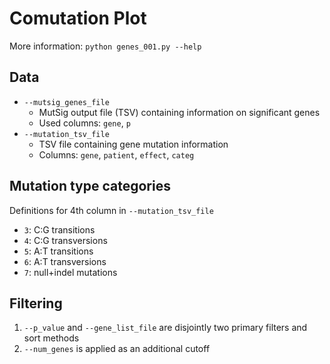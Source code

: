 # Comutation Plot

More information: `python genes_001.py --help`

## Data

* `--mutsig_genes_file`
    * MutSig output file (TSV) containing information on significant genes
    * Used columns: `gene`, `p`
* `--mutation_tsv_file`
    * TSV file containing gene mutation information
    * Columns: `gene`, `patient`, `effect`, `categ`

## Mutation type categories

Definitions for 4th column in `--mutation_tsv_file`

* `3`: C:G transitions
* `4`: C:G transversions
* `5`: A:T transitions
* `6`: A:T transversions
* `7`: null+indel mutations

## Filtering

1. `--p_value` and `--gene_list_file` are disjointly two primary filters
and sort methods
2. `--num_genes` is applied as an additional cutoff
